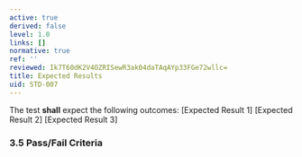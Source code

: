 ```yaml
---
active: true
derived: false
level: 1.0
links: []
normative: true
ref: ''
reviewed: Ik7T60dK2V4OZRISewR3ak04daTAqAYp33FGe72wllc=
title: Expected Results
uid: STD-007
---
```


The test **shall** expect the following outcomes:
[Expected Result 1]
[Expected Result 2]
[Expected Result 3]

### 3.5 Pass/Fail Criteria